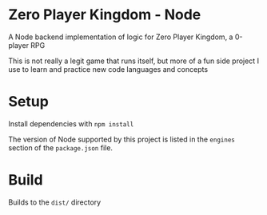 # Zero Player Kingdom - Node

A Node backend implementation of logic for Zero Player Kingdom, a 0-player RPG

This is not really a legit game that runs itself, but more of a fun side project I use to learn and practice new code languages and concepts

# Setup

Install dependencies with `npm install`

The version of Node supported by this project is listed in the `engines` section of the `package.json` file.

# Build

Builds to the `dist/` directory
